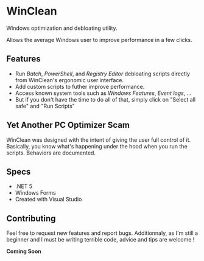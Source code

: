 # WinClean
Windows optimization and debloating utility. 

Allows the average Windows user to improve performance in a few clicks.

## Features

- Run *Batch*, *PowerShell*, and *Registry Editor* debloating scripts directly from WinClean's ergonomic user interface.
- Add custom scripts to futher improve performance.
- Access known system tools such as *Windows Features*, *Event logs*, ...
- But if you don't have the time to do all of that, simply click on "Select all safe" and "Run Scripts"

## Yet Another PC Optimizer Scam

WinClean was designed with the intent of giving the user full control of it.
Basically, you know what's happening under the hood when you run the scripts.
Behaviors are documented.

## Specs

- .NET 5
- Windows Forms
- Created with Visual Studio

## Contributing
Feel free to request new features and report bugs.
Additionnaly, as I'm still a beginner and I must be writing terrible code, advice and tips are welcome !

**Coming Soon**
